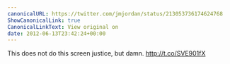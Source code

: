 ```yaml
---
canonicalURL: https://twitter.com/jmjordan/status/213053736174624768
ShowCanonicalLink: true
CanonicalLinkText: View original on
date: 2012-06-13T23:42:24+00:00
---
```

This does not do this screen justice, but damn. http://t.co/SVE901fX
